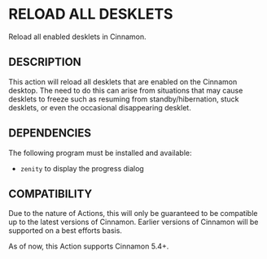 RELOAD ALL DESKLETS
===================

Reload all enabled desklets in Cinnamon.

DESCRIPTION
-----------

This action will reload all desklets that are enabled on the Cinnamon desktop.
The need to do this can arise from situations that may cause desklets to
freeze such as resuming from standby/hibernation, stuck desklets, or even the
occasional disappearing desklet.

DEPENDENCIES
------------

The following program must be installed and available:

* `zenity` to display the progress dialog

COMPATIBILITY
-------------

Due to the nature of Actions, this will only be guaranteed to be compatible up
to the latest versions of Cinnamon. Earlier versions of Cinnamon will be
supported on a best efforts basis.

As of now, this Action supports Cinnamon 5.4+.
